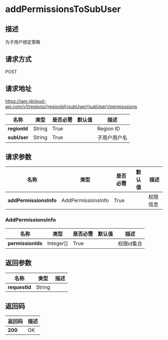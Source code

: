 # addPermissionsToSubUser


## 描述
为子用户绑定策略

## 请求方式
POST

## 请求地址
https://iam.jdcloud-api.com/v1/regions/{regionId}/subUser/{subUser}/permisssions

|名称|类型|是否必需|默认值|描述|
|---|---|---|---|---|
|**regionId**|String|True| |Region ID|
|**subUser**|String|True| |子用户用户名|

## 请求参数
|名称|类型|是否必需|默认值|描述|
|---|---|---|---|---|
|**addPermissionsInfo**|AddPermissionsInfo|True| |权限信息|

### AddPermissionsInfo
|名称|类型|是否必需|默认值|描述|
|---|---|---|---|---|
|**permissionIds**|Integer[]|True| |权限id集合|

## 返回参数
|名称|类型|描述|
|---|---|---|
|**requestId**|String| |


## 返回码
|返回码|描述|
|---|---|
|**200**|OK|
